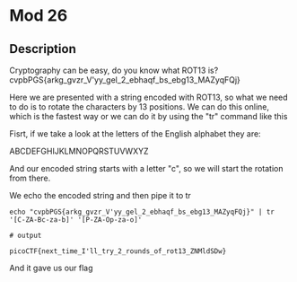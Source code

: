 # Mod 26

## Description
Cryptography can be easy, do you know what ROT13 is? 
cvpbPGS{arkg_gvzr_V'yy_gel_2_ebhaqf_bs_ebg13_MAZyqFQj}

Here we are presented with a string encoded with ROT13, so what we need to do is to rotate the characters by 13 positions. We can do this online, which is the fastest way or we can do it by using the "tr" command like this

Fisrt, if we take a look at the letters of the English alphabet they are:

ABCDEFGHIJKLMNOPQRSTUVWXYZ

And our encoded string starts with a letter "c", so we will start the rotation from there.

We echo the encoded string and then pipe it to tr

````
echo "cvpbPGS{arkg_gvzr_V'yy_gel_2_ebhaqf_bs_ebg13_MAZyqFQj}" | tr '[C-ZA-Bc-za-b]' '[P-ZA-Op-za-o]'

# output

picoCTF{next_time_I'll_try_2_rounds_of_rot13_ZNMldSDw}
````
And it gave us our flag

